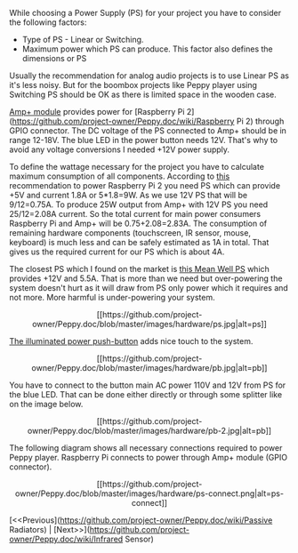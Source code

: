 While choosing a Power Supply (PS) for your project you have to consider the following factors:
* Type of PS - Linear or Switching.
* Maximum power which PS can produce. This factor also defines the dimensions or PS

Usually the recommendation for analog audio projects is to use Linear PS as it's less noisy. But for the boombox projects like Peppy player using Switching PS should be OK as there is limited space in the wooden case.

[Amp+ module](https://github.com/project-owner/Peppy.doc/wiki/Amplifier) provides power for [Raspberry Pi 2](https://github.com/project-owner/Peppy.doc/wiki/Raspberry Pi 2) through GPIO connector. The DC voltage of the PS connected to Amp+ should be in range 12-18V. The blue LED in the power button needs 12V. That's why to avoid any voltage conversions I needed +12V power supply.

To define the wattage necessary for the project you have to calculate maximum consumption of all components. According to [this](https://www.raspberrypi.org/help/faqs/#powerReqs) recommendation to power Raspberry Pi 2 you need PS which can provide +5V and current 1.8A or 5*1.8=9W. As we use 12V PS that will be 9/12=0.75A. To produce 25W output from Amp+ with 12V PS you need 25/12=2.08A current. So the total current for main power consumers Raspberry Pi and Amp+ will be 0.75+2.08=2.83A. The consumption of remaining hardware components (touchscreen, IR sensor, mouse, keyboard) is much less and can be safely estimated as 1A in total. That gives us the required current for our PS which is about 4A.

The closest PS which I found on the market is [this Mean Well PS](http://www.ebay.com/itm/RPS-60-12-Meanwell-AC-DC-Power-Supply-Single-OUT-12V-5-5A-60W-12V-5A-2-PER-/311421865601) which provides +12V and 5.5A. That is more than we need but over-powering the system doesn't hurt as it will draw from PS only power which it requires and not more. More harmful is under-powering your system.
<p align="center">
[[https://github.com/project-owner/Peppy.doc/blob/master/images/hardware/ps.jpg|alt=ps]]
</p>

[The illuminated power push-button](http://www.ebay.com/itm/Durable-12V-19mm-Black-Case-ON-OFF-Blue-Angel-Eye-LED-Push-Button-Metal-Switch-/400878791396) adds nice touch to the system.
<p align="center">
[[https://github.com/project-owner/Peppy.doc/blob/master/images/hardware/pb.jpg|alt=pb]]
</p>

You have to connect to the button main AC power 110V and 12V from PS for the blue LED. That can be done either directly or through some splitter like on the image below.
<p align="center">
[[https://github.com/project-owner/Peppy.doc/blob/master/images/hardware/pb-2.jpg|alt=pb]]
</p>

The following diagram shows all necessary connections required to power Peppy player. Raspberry Pi connects to power through Amp+ module (GPIO connector).
<p align="center">
[[https://github.com/project-owner/Peppy.doc/blob/master/images/hardware/ps-connect.png|alt=ps-connect]]
</p>

[<<Previous](https://github.com/project-owner/Peppy.doc/wiki/Passive Radiators) | [Next>>](https://github.com/project-owner/Peppy.doc/wiki/Infrared Sensor)